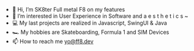- 👋 Hi, I’m SK8ter Full metal F8 on my features
- 🌅 I’m interested in User Experience in Software and a e s t h e t i c s ~
- 💻 My last projects are realized in Javascript, SwingUI & Java
- 🏎 My hobbies are Skateboarding, Formula 1 and SIM Devices
- 📫 How to reach me yo@ff8.dev

<!---
Alocoifindo/Alocoifindo is a 🎑🌌 bio 🌌🎑 repository because its `README.md` (this file) appears on your GitHub profile.
You can click the Preview link to take a look at your changes.
--->
